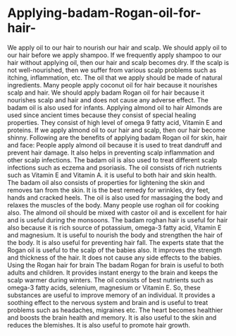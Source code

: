 # Applying-badam-Rogan-oil-for-hair-
We apply oil to our hair to nourish our hair and scalp. We should apply oil to our hair before we apply shampoo. If we frequently apply shampoo to our hair without applying oil, then our hair and scalp becomes dry. If the scalp is not well-nourished, then we suffer from various scalp problems such as itching, inflammation, etc. The oil that we apply should be made of natural ingredients. Many people apply coconut oil for hair because it nourishes scalp and hair. We should apply badam Rogan oil for hair because it nourishes scalp and hair and does not cause any adverse effect. The badam oil is also used for infants. Applying almond oil to hair  Almonds are used since ancient times because they consist of special healing properties. They consist of high level of omega 9 fatty acid, Vitamin E and proteins. If we apply almond oil to our hair and scalp, then our hair become shinny.  Following are the benefits of applying badam Rogan oil for skin, hair and face: People apply almond oil because it is used to treat dandruff and prevent hair damage. It also helps in preventing scalp inflammation and other scalp infections. The badam oil is also used to treat different scalp infections such as eczema and psoriasis. The oil consists of rich nutrients such as Vitamin E and Vitamin A. it is useful to both hair and skin health. The badam oil also consists of properties for lightening the skin and removes tan from the skin. It is the best remedy for wrinkles, dry feet, hands and cracked heels.  The oil is also used for massaging the body and relaxes the muscles of the body. Many people use roghan oil for cooking also. The almond oil should be mixed with castor oil and is excellent for hair and is useful during the monsoons.  The badam roghan hair is useful for hair also because it is rich source of potassium, omega-3 fatty acid, Vitamin E and magnesium. It is useful to nourish the body and strengthen the hair of the body. It is also useful for preventing hair fall. The experts state that the Rogan oil is useful to the scalp of the babies also. It improves the strength and thickness of the hair. It does not cause any side effects to the babies.  Using the Rogan hair for brain The badam Rogan for brain is useful to both adults and children. It provides instant energy to the brain and keeps the scalp warmer during winters. The oil consists of best nutrients such as omega-3 fatty acids, selenium, magnesium or Vitamin E. So, these substances are useful to improve memory of an individual. It provides a soothing effect to the nervous system and brain and is useful to treat problems such as headaches, migraines etc.  The heart becomes healthier and boosts the brain health and memory. It is also useful to the skin and reduces the blemishes. It is also useful to promote hair growth. 

